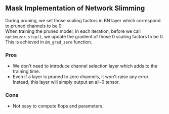 ## Mask Implementation of Network Slimming
During pruning, we set those scaling factors in BN layer which correspond to pruned channels to be 0.  
 When training the pruned model, in each iteration, before
we call `optimizer.step()`, we update the gradient of those 0 scaling factors to be 0. This is achieved in `BN_grad_zero` function.
### Pros
- We don't need to introduce channel selection layer which adds to the training time.
- Even if a layer is pruned to zero channels, it won't raise any error. Instead, this layer will simply output an all-0 tensor.
### Cons
- Not easy to compute flops and parameters.